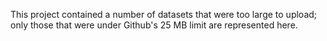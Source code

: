 This project contained a number of datasets that were too large to upload; only those that were under Github's 25 MB limit are represented here.
